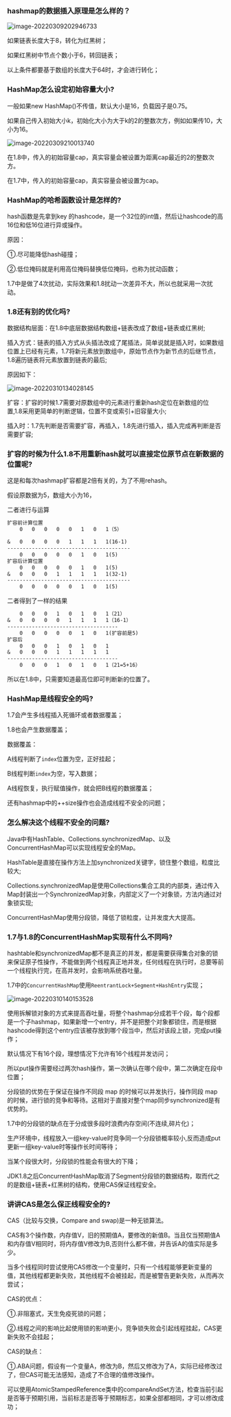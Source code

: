 ### hashmap的数据插入原理是怎么样的？

![image-20220309202946733](http://static.codenote.xyz/20220309202946.png)

如果链表长度大于8，转化为红黑树；

如果红黑树中节点个数小于6，转回链表；

以上条件都要基于数组的长度大于64时，才会进行转化；

### HashMap怎么设定初始容量大小?

一般如果new HashMap()不传值，默认大小是16，负载因子是0.75。

如果自己传入初始大小k，初始化大小为大于k的2的整数次方，例如如果传10，大小为16。

![image-20220309210013740](http://static.codenote.xyz/20220309210013.png)

在1.8中，传入的初始容量cap，真实容量会被设置为距离cap最近的2的整数次方。

在1.7中，传入的初始容量cap，真实容量会被设置为cap。

### HashMap的哈希函数设计是怎样的?

hash函数是先拿到key 的hashcode，是一个32位的int值，然后让hashcode的高16位和低16位进行异或操作。

原因：

①.尽可能降低hash碰撞；

②.低位掩码就是利用高位掩码替换低位掩码，也称为扰动函数；

1.7中是做了4次扰动，实际效果和1.8扰动一次差异不大，所以也就采用一次扰动。

### 1.8还有别的优化吗?

数据结构层面：在1.8中底层数据结构数组+链表改成了数组+链表或红黑树;

插入方式：链表的插入方式从头插法改成了尾插法，简单说就是插入时，如果数组位置上已经有元素，1.7将新元素放到数组中，原始节点作为新节点的后继节点，1.8遍历链表将元素放置到链表的最后;

原因如下：

![image-20220310134028145](http://static.codenote.xyz/20220310134028.png)

扩容：扩容的时候1.7需要对原数组中的元素进行重新hash定位在新数组的位置,1.8采用更简单的判断逻辑，位置不变或索引+旧容量大小;

插入时：1.7先判断是否需要扩容，再插入，1.8先进行插入，插入完成再判断是否需要扩容;

### 扩容的时候为什么1.8不用重新hash就可以直接定位原节点在新数据的位置呢?

这是和每次hashmap扩容都是2倍有关的，为了不用rehash。

假设原数据为5，数组大小为16，

二者进行与运算

```txt
扩容前计算位置
	0	0	0	0	0	1	0	1（5）

& 	0	0	0	0	1	1	1	1(16-1)
----------------------------------------
	0	0	0	0	0	1	0	1(5)
扩容后计算位置
	0	0	0	0	0	1	0	1(5)
&	0	0	0	1	1	1	1	1(32-1)
----------------------------------------
	0	0	0	0	0	1	0	1(5)
```

二者得到了一样的结果

```txt
	0	0	0	1	0	1	0	1（21）
&	0	0	0	0	1	1	1	1（16-1）
------------------------------------
	0	0	0	0	0	1	0	1(扩容前是5)
扩容后
	0	0	0	1	0	1	0	1
&	0	0	0	1	1	1	1	1
------------------------------------
	0	0	0	1	0	1	0	1（21=5+16）
```

所以在1.8中，只需要知道最高位即可判断新的位置了。

### HashMap是线程安全的吗?

1.7会产生多线程插入死循环或者数据覆盖；

1.8也会产生数据覆盖；

数据覆盖：

A线程判断了`index`位置为空，正好挂起；

B线程判断`index`为空，写入数据；

A线程恢复，执行赋值操作，就会把B线程的数据覆盖；

还有hashmap中的++size操作也会造成线程不安全的问题；

### 怎么解决这个线程不安全的问题?

Java中有HashTable、Collections.synchronizedMap、以及ConcurrentHashMap可以实现线程安全的Map。

HashTable是直接在操作方法上加synchronized关键字，锁住整个数组，粒度比较大;

Collections.synchronizedMap是使用Collections集合工具的内部类，通过传入Map封装出一个SynchronizedMap对象，内部定义了一个对象锁，方法内通过对象锁实现;

ConcurrentHashMap使用分段锁，降低了锁粒度，让并发度大大提高。

### 1.7与1.8的ConcurrentHashMap实现有什么不同吗?

hashtable和synchronizedMap都不是真正的并发，都是需要获得集合对象的锁来保证原子性操作，不能做到两个线程真正地并发，任何线程在执行时，总要等前一个线程执行完，在高并发时，会影响系统吞吐量。

1.7中的`ConcurrentHashMap`使用`ReentrantLock+Segment+HashEntry`实现；

![image-20220310140153528](http://static.codenote.xyz/20220310140153.png)

使用拆解锁对象的方式来提高吞吐量，将整个hashmap分成若干个段，每个段都是一个子hashmap，如果新增一个entry，并不是把整个对象都锁住，而是根据hashcode得到这个entry应该被存放到哪个段当中，然后对该段上锁，完成put操作；

默认情况下有16个段，理想情况下允许有16个线程并发访问；

所以put操作需要经过两次hash操作，第一次确认在哪个段中，第二次确定在段中位置；

分段锁的优势在于保证在操作不同段 map 的时候可以并发执行，操作同段 map 的时候，进行锁的竞争和等待。这相对于直接对整个map同步synchronized是有优势的。

1.7中的分段锁的缺点在于分成很多段时浪费内存空间(不连续,碎片化)；

生产环境中，线程放入一组key-value时竞争同一个分段锁概率较小,反而造成put更新一组key-value时等操作长时间等待；

当某个段很大时，分段锁的性能会有很大的下降；

JDK1.8之后ConcurrentHashMap取消了Segment分段锁的数据结构，取而代之的是数组+链表+红黑树的结构，使用CAS保证线程安全。

### 讲讲CAS是怎么保正线程安全的?

CAS（比较与交换，Compare and swap)是一种无锁算法。

CAS有3个操作数，内存值V，旧的预期值A，要修改的新值B。当且仅当预期值A和内存值V相同时，将内存值V修改为B,否则什么都不做，并告诉A的值实际是多少。

当多个线程同时尝试使用CAS修改一个变量时，只有一个线程能够更新变量的值，其他线程都更新失败，其他线程不会被挂起，而是被警告更新失败，从而再次尝试；

CAS的优点：

①.非阻塞式，天生免疫死锁的问题；

②.线程之间的影响比起使用锁的影响更小，竞争锁失败会引起线程挂起，CAS更新失败不会挂起；

CAS的缺点：

①.ABA问题，假设有一个变量A，修改为B，然后又修改为了A，实际已经修改过了，但CAS可能无法感知，造成了不合理的值修改操作。

可以使用AtomicStampedReference类中的compareAndSet方法，检查当前引起是否等于预期引用，当前标志是否等于预期标志，如果全部都相同，才可以修改成功；



